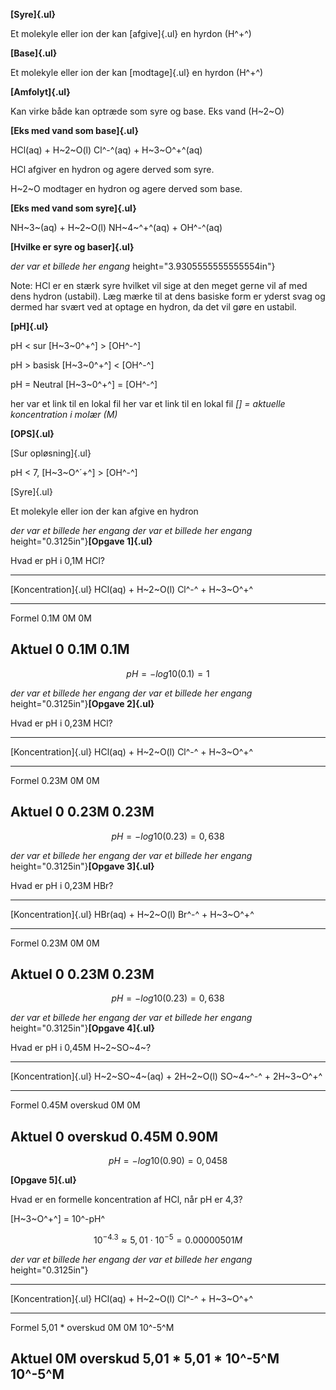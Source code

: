 **[Syre]{.ul}**

Et molekyle eller ion der kan [afgive]{.ul} en hyrdon (H^+^)

**[Base]{.ul}**

Et molekyle eller ion der kan [modtage]{.ul} en hyrdon (H^+^)

**[Amfolyt]{.ul}**

Kan virke både kan optræde som syre og base. Eks vand (H~2~O)

**[Eks med vand som base]{.ul}**

HCl(aq) + H~2~O(l) Cl^-^(aq) + H~3~O^+^(aq)

HCl afgiver en hydron og agere derved som syre.

H~2~O modtager en hydron og agere derved som base.

**[Eks med vand som syre]{.ul}**

NH~3~(aq) + H~2~O(l) NH~4~^+^(aq) + OH^-^(aq)

**[Hvilke er syre og baser]{.ul}**

*der var et billede her engang*
height="3.9305555555555554in"}

Note: HCl er en stærk syre hvilket vil sige at den meget gerne vil af
med dens hydron (ustabil). Læg mærke til at dens basiske form er yderst
svag og dermed har svært ved at optage en hydron, da det vil gøre en
ustabil.

**[pH]{.ul}**

pH \< sur \[H~3~0^+^\] \> \[OH^-^\]

pH \> basisk \[H~3~0^+^\] \< \[OH^-^\]

pH = Neutral \[H~3~0^+^\] = \[OH^-^\]

her var et link til en lokal fil
her var et link til en lokal fil
*\[\] = aktuelle koncentration i molær (M)*

**[OPS]{.ul}**

[Sur opløsning]{.ul}

pH \< 7, \[H~3~O^´+^\] \> \[OH^-^\]

[Syre]{.ul}

Et molekyle eller ion der kan afgive en hydron

*der var et billede her engang*
*der var et billede her engang*
height="0.3125in"}**[Opgave 1]{.ul}**

Hvad er pH i 0,1M HCl?

  -------------------------------------------------------------------------------------------
  [Koncentration]{.ul}   HCl(aq)   \+   H~2~O(l)            Cl^-^        \+   H~3~O^+^
  ---------------------- --------- ---- ---------- -------- ------------ ---- ---------------
  Formel                 0.1M                               0M                0M

  Aktuel                 0                                  0.1M              0.1M
  -------------------------------------------------------------------------------------------

$$pH = - log10(0.1) = 1$$

*der var et billede her engang*
*der var et billede her engang*
height="0.3125in"}**[Opgave 2]{.ul}**

Hvad er pH i 0,23M HCl?

  -------------------------------------------------------------------------------------------
  [Koncentration]{.ul}   HCl(aq)   \+   H~2~O(l)            Cl^-^        \+   H~3~O^+^
  ---------------------- --------- ---- ---------- -------- ------------ ---- ---------------
  Formel                 0.23M                              0M                0M

  Aktuel                 0                                  0.23M             0.23M
  -------------------------------------------------------------------------------------------

$$pH = - log10(0.23) = 0,638$$

*der var et billede her engang*
*der var et billede her engang*
height="0.3125in"}**[Opgave 3]{.ul}**

Hvad er pH i 0,23M HBr?

  -------------------------------------------------------------------------------------------
  [Koncentration]{.ul}   HBr(aq)   \+   H~2~O(l)            Br^-^        \+   H~3~O^+^
  ---------------------- --------- ---- ---------- -------- ------------ ---- ---------------
  Formel                 0.23M                              0M                0M

  Aktuel                 0                                  0.23M             0.23M
  -------------------------------------------------------------------------------------------

$$pH = - log10(0.23) = 0,638$$

*der var et billede her engang*
*der var et billede her engang*
height="0.3125in"}**[Opgave 4]{.ul}**

Hvad er pH i 0,45M H~2~SO~4~?

  --------------------------------------------------------------------------------------------------
  [Koncentration]{.ul}   H~2~SO~4~(aq)   \+   2H~2~O(l)            SO~4~^-^     \+   2H~3~O^+^
  ---------------------- --------------- ---- ----------- -------- ------------ ---- ---------------
  Formel                 0.45M                overskud             0M                0M

  Aktuel                 0                    overskud             0.45M             0.90M
  --------------------------------------------------------------------------------------------------

$$pH = - log10(0.90) = 0,0458$$

**[Opgave 5]{.ul}**

Hvad er en formelle koncentration af HCl, når pH er 4,3?

\[H~3~O^+^\] = 10^-pH^

$$10^{- 4.3} \approx 5,01 \cdot 10^{- 5} = 0.00000501M$$

*der var et billede her engang*
*der var et billede her engang*
height="0.3125in"}

  ------------------------------------------------------------------------------------------
  [Koncentration]{.ul}   HCl(aq)     \+   H~2~O(l)           Cl^-^       \+   H~3~O^+^
  ---------------------- ----------- ---- ---------- ------- ----------- ---- --------------
  Formel                 5,01 \*          overskud           0M               0M
                         10^-5^M                                              

  Aktuel                 0M               overskud           5,01 \*          5,01 \*
                                                             10^-5^M          10^-5^M
  ------------------------------------------------------------------------------------------

